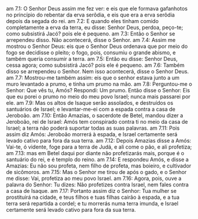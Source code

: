 am 7.1: O Senhor Deus assim me fez ver: e eis que ele formava gafanhotos no princípio do rebentar da erva serôdia, e eis que era a erva serôdia depois da segada do rei.
am 7.2: E quando eles tinham comido completamente a erva da terra, eu disse: Senhor Deus, perdoa, peço-te; como subsistirá Jacó? pois ele é pequeno.
am 7.3: Então o Senhor se arrependeu disso. Não acontecerá, disse o Senhor.
am 7.4: Assim me mostrou o Senhor Deus: eis que o Senhor Deus ordenava que por meio do fogo se decidisse o pleito; o fogo, pois, consumiu o grande abismo, e também queria consumir a terra.
am 7.5: Então eu disse: Senhor Deus, cessa agora; como subsistirá Jacó? pois ele é pequeno.
am 7.6: Também disso se arrependeu o Senhor. Nem isso acontecerá, disse o Senhor Deus.
am 7.7: Mostrou-me também assim: eis que o senhor estava junto a um muro levantado a prumo, e tinha um prumo na mão.
am 7.8: Perguntou-me o Senhor: Que vês tu, Amós? Respondi: Um prumo. Então disse o Senhor: Eis que eu porei o prumo no meio do meu povo Israel; nunca mais passarei por ele.
am 7.9: Mas os altos de Isaque serão assolados, e destruídos os santuários de Israel; e levantar-me-ei com a espada contra a casa de Jeroboão.
am 7.10: Então Amazias, o sacerdote de Betel, mandou dizer a Jeroboão, rei de Israel: Amós tem conspirado contra ti no meio da casa de Israel; a terra não poderá suportar todas as suas palavras.
am 7.11: Pois assim diz Amós: Jeroboão morrerá à espada, e Israel certamente será levado cativo para fora da sua terra.
am 7.12: Depois Amazias disse a Amós: Vai-te, ó vidente, foge para a terra de Judá, e ali come o pão, e ali profetiza;
am 7.13: mas em Betel daqui por diante não profetizarás mais, porque é o santuário do rei, e é templo do reino.
am 7.14: E respondeu Amós, e disse a Amazias: Eu não sou profeta, nem filho de profeta, mas boieiro, e cultivador de sicômoros.
am 7.15: Mas o Senhor me tirou de após o gado, e o Senhor me disse: Vai, profetiza ao meu povo Israel.
am 7.16: Agora, pois, ouve a palavra do Senhor: Tu dizes: Não profetizes contra Israel, nem fales contra a casa de Isaque.
am 7.17: Portanto assim diz o Senhor: Tua mulher se prostituirá na cidade, e teus filhos e tuas filhas cairão à espada, e a tua terra será repartida a cordel; e tu morrerás numa terra imunda, e Israel certamente será levado cativo para fora da sua terra.
